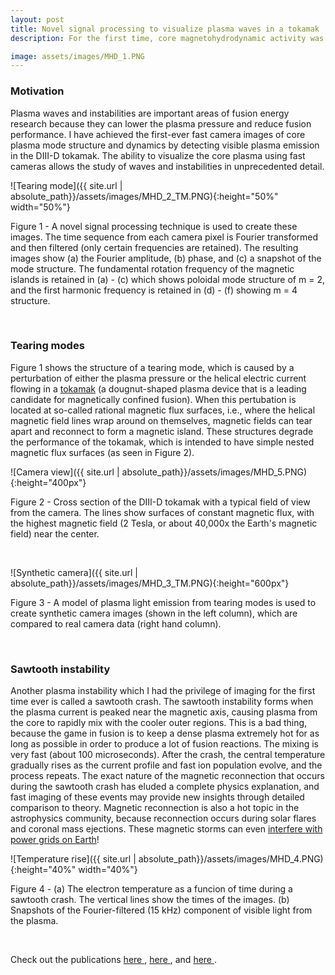 ```yaml
---
layout: post
title: Novel signal processing to visualize plasma waves in a tokamak
description: For the first time, core magnetohydrodynamic activity was recorded with a high speed visible camera. 

image: assets/images/MHD_1.PNG
---
```


### Motivation
Plasma waves and instabilities are important areas of fusion energy research because they can lower the plasma pressure and reduce fusion performance. I have achieved the first-ever fast camera images of core plasma mode structure and dynamics by detecting visible plasma emission in the DIII-D tokamak. The ability to visualize the core plasma using fast cameras allows the study of waves and instabilities in unprecedented detail.

![Tearing mode]({{ site.url | absolute_path}}/assets/images/MHD_2_TM.PNG){:height="50%" width="50%"}
 <figcaption>
 	Figure 1 - A novel signal processing technique is used to create these images. The time sequence from each camera pixel is Fourier transformed and then filtered (only certain frequencies are retained). The resulting images show (a) the Fourier amplitude, (b) phase, and (c) a snapshot of the mode structure. The fundamental rotation frequency of the magnetic islands is retained in (a) - (c) which shows poloidal mode structure of m = 2, and the first harmonic frequency is retained in (d) - (f) showing m = 4 structure.
 </figcaption>
<p>&nbsp;</p>

### Tearing modes
Figure 1 shows the structure of a tearing mode, which is caused by a perturbation of either the plasma pressure or the helical electric current flowing in a [tokamak](https://en.wikipedia.org/wiki/Tokamak) (a dougnut-shaped plasma device that is a leading candidate for magnetically confined fusion). When this pertubation is located at so-called rational magnetic flux surfaces, i.e., where the helical magnetic field lines wrap around on themselves, magnetic fields can tear apart and reconnect to form a magnetic island. These structures degrade the performance of the tokamak, which is intended to have simple nested magnetic flux surfaces (as seen in Figure 2).

![Camera view]({{ site.url | absolute_path}}/assets/images/MHD_5.PNG){:height="400px"}
 <figcaption>
 	Figure 2 - Cross section of the DIII-D tokamak with a typical field of view from the camera. The lines show surfaces of constant magnetic flux, with the highest magnetic field (2 Tesla, or about 40,000x the Earth's magnetic field) near the center.
 </figcaption>
<p>&nbsp;</p>

![Synthetic camera]({{ site.url | absolute_path}}/assets/images/MHD_3_TM.PNG){:height="600px"}
 <figcaption>
 	Figure 3 - A model of plasma light emission from tearing modes is used to create synthetic camera images (shown in the left column), which are compared to real camera data (right hand column).
 </figcaption>
<p>&nbsp;</p>

### Sawtooth instability
Another plasma instability which I had the privilege of imaging for the first time ever is called a sawtooth crash. The sawtooth instability forms when the plasma current is peaked near the magnetic axis, causing plasma from the core to rapidly mix with the cooler outer regions. This is a bad thing, because the game in fusion is to keep a dense plasma extremely hot for as long as possible in order to produce a lot of fusion reactions. The mixing is very fast (about 100 microseconds). After the crash, the central temperature gradually rises as the current profile and fast ion population evolve, and the process repeats. The exact nature of the magnetic reconnection that occurs during the sawtooth crash has eluded a complete physics explanation, and fast imaging of these events may provide new insights through detailed comparison to theory. Magnetic reconnection is also a hot topic in the astrophysics community, because reconnection occurs during solar flares and coronal mass ejections. These magnetic storms can even [interfere with power grids on Earth](https://www.sciencealert.com/here-s-what-would-happen-if-solar-storm-wiped-out-technology-geomagnetic-carrington-event-coronal-mass-ejection)!



![Temperature rise]({{ site.url | absolute_path}}/assets/images/MHD_4.PNG){:height="40%" width="40%"}
 <figcaption>
 	Figure 4 - (a) The electron temperature as a funcion of time during a sawtooth crash. The vertical lines show the times of the images. (b) Snapshots of the Fourier-filtered (15 kHz) component of visible light from the plasma.
 </figcaption>
<p>&nbsp;</p>


Check out the publications <a href = " {{ site.url }}/assets/publications/31.pdf "> here </a>, 
<a href = " {{ site.url }}/assets/publications/19.pdf "> here </a>, and <a href = " {{ site.url }}/assets/publications/16.pdf "> here </a>.